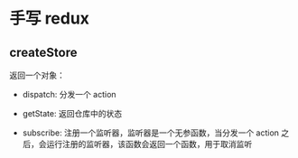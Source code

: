 # 手写 redux

## createStore

返回一个对象：

- dispatch: 分发一个 action

* getState: 返回仓库中的状态

* subscribe: 注册一个监听器，监听器是一个无参函数，当分发一个 action 之后，会运行注册的监听器，该函数会返回一个函数，用于取消监听
